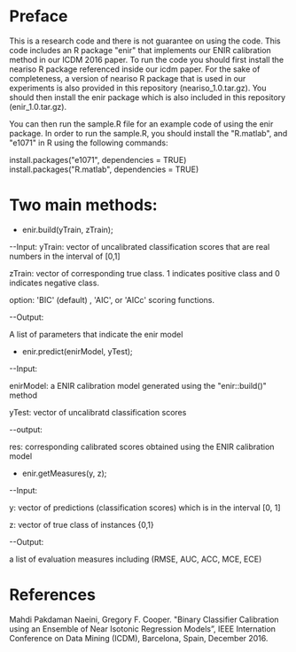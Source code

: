 Preface 
===========
This is a research code and there is not guarantee on using the code.
This code includes an R package "enir" that implements our ENIR calibration method in our ICDM 2016 paper.
To run the code you should first install the neariso R package referenced inside our icdm paper. 
For the sake of completeness, a version of neariso R package that is used in our experiments is 
also provided in this repository (neariso_1.0.tar.gz). You should then install the enir package which is also included in this
repository (enir_1.0.tar.gz).

You can then run the sample.R file for an example code of using the enir package.
In order to run the sample.R, you should install the "R.matlab", and "e1071" in R using the following commands:

install.packages("e1071", dependencies = TRUE)
install.packages("R.matlab", dependencies = TRUE)

Two main methods:
===========
+ enir.build(yTrain, zTrain);

--Input:
yTrain: vector of uncalibrated classification scores that are real numbers in the interval of [0,1]

zTrain: vector of corresponding true class. 1 indicates positive class and 0 indicates negative class.

option: 'BIC' (default) , 'AIC', or 'AICc' scoring functions.

--Output:

A list of parameters that indicate the enir model




+ enir.predict(enirModel, yTest);

--Input: 

enirModel: a ENIR calibration model generated using the "enir::build()" method

yTest: vector of uncalibratd classification scores


--output:

res: corresponding calibrated scores obtained using the ENIR calibration model


+ enir.getMeasures(y, z);

--Input:

y: vector of predictions (classification scores) which is in the interval [0, 1]

z: vector of true class of instances {0,1}

--Output: 

a list of evaluation measures including (RMSE, AUC, ACC, MCE, ECE)

References 
===========

Mahdi Pakdaman Naeini, Gregory F. Cooper. "Binary Classifier Calibration using an Ensemble of Near Isotonic Regression Models”, 
IEEE Internation Conference on Data Mining (ICDM), Barcelona, Spain, December 2016.

